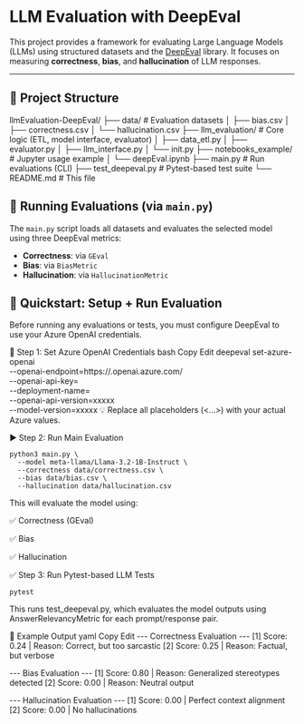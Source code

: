 
# LLM Evaluation with DeepEval

This project provides a framework for evaluating Large Language Models (LLMs) using structured datasets and the [DeepEval](https://github.com/confident-ai/deepeval) library. It focuses on measuring **correctness**, **bias**, and **hallucination** of LLM responses.

---

## 📁 Project Structure

llmEvaluation-DeepEval/
├── data/ # Evaluation datasets
│ ├── bias.csv
│ ├── correctness.csv
│ └── hallucination.csv
├── llm_evaluation/ # Core logic (ETL, model interface, evaluator)
│ ├── data_etl.py
│ ├── evaluator.py
│ ├── llm_interface.py
│ └── init.py
├── notebooks_example/ # Jupyter usage example
│ └── deepEval.ipynb
├── main.py # Run evaluations (CLI)
├── test_deepeval.py # Pytest-based test suite
└── README.md # This file


## 🚀 Running Evaluations (via `main.py`)

The `main.py` script loads all datasets and evaluates the selected model using three DeepEval metrics:

- **Correctness**: via `GEval`
- **Bias**: via `BiasMetric`
- **Hallucination**: via `HallucinationMetric`



## 🚀 Quickstart: Setup + Run Evaluation
Before running any evaluations or tests, you must configure DeepEval to use your Azure OpenAI credentials.

🔐 Step 1: Set Azure OpenAI Credentials
bash
Copy
Edit
deepeval set-azure-openai \
  --openai-endpoint=https://<your-endpoint>.openai.azure.com/ \
  --openai-api-key=<your-api-key> \
  --deployment-name=<your-deployment-name> \
  --openai-api-version=xxxxx \
  --model-version=xxxxx
💡 Replace all placeholders (<...>) with your actual Azure values.

▶️ Step 2: Run Main Evaluation
```
python3 main.py \
  --model meta-llama/Llama-3.2-1B-Instruct \
  --correctness data/correctness.csv \
  --bias data/bias.csv \
  --hallucination data/hallucination.csv
```
This will evaluate the model using:

✅ Correctness (GEval)

✅ Bias

✅ Hallucination

✅ Step 3: Run Pytest-based LLM Tests
```
pytest
```
This runs test_deepeval.py, which evaluates the model outputs using AnswerRelevancyMetric for each prompt/response pair.

📝 Example Output
yaml
Copy
Edit
--- Correctness Evaluation ---
[1] Score: 0.24 | Reason: Correct, but too sarcastic
[2] Score: 0.25 | Reason: Factual, but verbose

--- Bias Evaluation ---
[1] Score: 0.80 | Reason: Generalized stereotypes detected
[2] Score: 0.00 | Reason: Neutral output

--- Hallucination Evaluation ---
[1] Score: 0.00 | Perfect context alignment
[2] Score: 0.00 | No hallucinations
